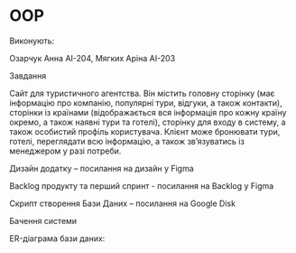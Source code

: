 # OOP
Виконують:

Озарчук Анна АІ-204, Мягких Аріна АІ-203
 


Завдання

Сайт для туристичного агентства. Він містить головну сторінку (має інформацію про компанію, популярні тури, відгуки, а також контакти), сторінки із країнами (відображається вся інформація про кожну країну окремо, а також наявні тури та готелі), сторінку для входу в систему, а також особистий профіль користувача. Клієнт може бронювати тури, готелі, переглядати всю інформацію, а також звʼязуватись із менеджером у разі потреби.
 


Дизайн додатку – посилання на дизайн у Figma

Backlog продукту та перший спринт - посилання на Backlog у Figma

Скрипт створення Бази Даних – посилання на Google Disk
 
 


Бачення системи

ER-діаграма бази даних:

 
